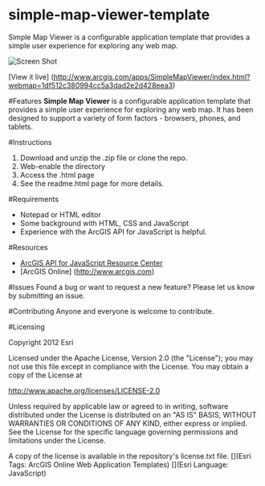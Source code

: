 simple-map-viewer-template
==========================

Simple Map Viewer is a configurable application template that provides a simple user experience for exploring any web map. 

![Screen Shot](https://dl.dropboxusercontent.com/u/24627279/screenshots/simple_map_viewer_th.jpg)

[View it live] (http://www.arcgis.com/apps/SimpleMapViewer/index.html?webmap=1df512c380994cc5a3dad2e2d428eea3)

#Features
**Simple Map Viewer** is a configurable application template that provides a simple user experience for exploring any web map. It has been designed to support a variety of form factors - browsers, phones, and tablets.


#Instructions

1. Download and unzip the .zip file or clone the repo. 
2. Web-enable the directory
3. Access the .html page 
4. See the readme.html page for more details. 


#Requirements

- Notepad or HTML editor
- Some background with HTML, CSS and JavaScript
- Experience with the ArcGIS API for JavaScript is helpful. 

#Resources

- [ArcGIS API for JavaScript Resource Center](http://help.arcgis.com/en/webapi/javascript/arcgis/index.html)
- [ArcGIS Online] (http://www.arcgis.com)

#Issues
Found a bug or want to request a new feature? Please let us know by submitting an issue. 

#Contributing
Anyone and everyone is welcome to contribute. 

#Licensing 

Copyright 2012 Esri

Licensed under the Apache License, Version 2.0 (the "License"); you may not use this file except in compliance with the License. You may obtain a copy of the License at

http://www.apache.org/licenses/LICENSE-2.0

Unless required by applicable law or agreed to in writing, software distributed under the License is distributed on an "AS IS" BASIS, WITHOUT WARRANTIES OR CONDITIONS OF ANY KIND, either express or implied. See the License for the specific language governing permissions and limitations under the License.

A copy of the license is available in the repository's license.txt file.
[](Esri Tags: ArcGIS Online Web Application Templates) 
[](Esri Language: JavaScript)
